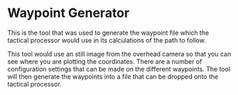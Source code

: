 # Waypoint Generator

This is the tool that was used to generate the waypoint file which the tactical processor would use in its calculations of the path to follow.

This tool would use an still image from the overhead camera so that you can see where you are plotting the coordinates. There are a number of configuration settings that can be made on the different waypoints.
The tool will then generate the waypoints into a file that can be dropped onto the tactical processor.
